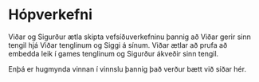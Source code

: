 # Hópverkefni
Viðar og Sigurður ætla skipta vefsíðuverkefninu þannig að Viðar gerir sinn tengil hjá Viðar tenglinum og Siggi á sínum.
Viðar ætlar að prufa að embedda leik í games tenglinum og Sigurður ákveðir sinn tengil.

Enþá er hugmynda vinnan í vinnslu þannig það verður bætt við síðar hér.

